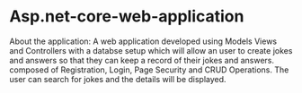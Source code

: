 # Asp.net-core-web-application
About the application:
A web application developed using Models Views and Controllers  with a databse setup which will allow an user to create jokes and answers so that they can keep a record of their jokes and answers.
composed of Registration, Login, Page Security and CRUD Operations.
The user can search for jokes and the details will be displayed.

